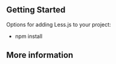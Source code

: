 ## Getting Started

Options for adding Less.js to your project:

* npm install 


## More information

